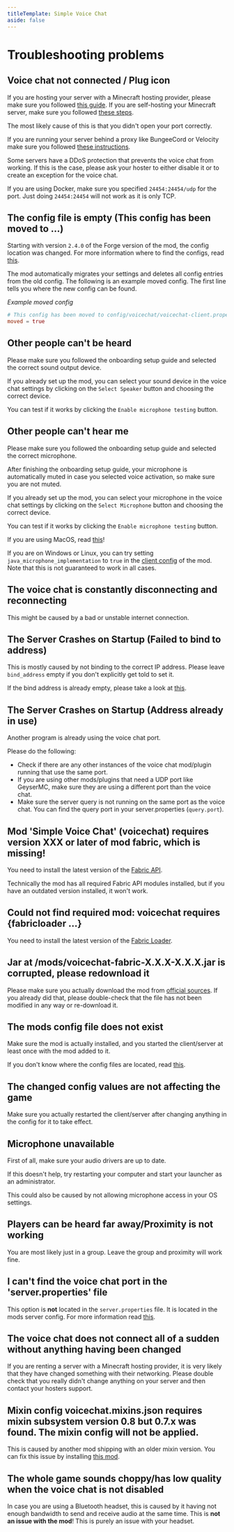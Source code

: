 ```yaml
---
titleTemplate: Simple Voice Chat
aside: false
---
```


# Troubleshooting problems

## Voice chat not connected / Plug icon

If you are hosting your server with a Minecraft hosting provider, please make sure you followed [this guide](server_setup_mc_hosting).
If you are self-hosting your Minecraft server, make sure you followed [these steps](server_setup_self_hosted).

The most likely cause of this is that you didn't open your port correctly.

If you are running your server behind a proxy like BungeeCord or Velocity make sure you followed [these instructions](proxy_setup).


Some servers have a DDoS protection that prevents the voice chat from working.
If this is the case, please ask your hoster to either disable it or to create an exception for the voice chat.

If you are using Docker, make sure you specified `24454:24454/udp` for the port.
Just doing `24454:24454` will not work as it is only TCP.


## The config file is empty (This config has been moved to ...)

Starting with version `2.4.0` of the Forge version of the mod, the config location was changed.
For more information where to find the configs, read [this](configuration).

The mod automatically migrates your settings and deletes all config entries from the old config.
The following is an example moved config.
The first line tells you where the new config can be found.

*Example moved config*
``` toml
# This config has been moved to config/voicechat/voicechat-client.properties
moved = true
```


## Other people can't be heard

Please make sure you followed the onboarding setup guide and selected the correct sound output device.

If you already set up the mod, you can select your sound device in the voice chat settings by clicking on the `Select Speaker` button and choosing the correct device.

You can test if it works by clicking the `Enable microphone testing` button.


## Other people can't hear me

Please make sure you followed the onboarding setup guide and selected the correct microphone.

After finishing the onboarding setup guide, your microphone is automatically muted in case you selected voice activation, so make sure you are not muted.

If you already set up the mod, you can select your microphone in the voice chat settings by clicking on the `Select Microphone` button and choosing the correct device.


You can test if it works by clicking the `Enable microphone testing` button.


If you are using MacOS, read [this](macos)!


If you are on Windows or Linux, you can try setting `java_microphone_implementation` to `true` in the [client config](client_config) of the mod.
Note that this is not guaranteed to work in all cases.


## The voice chat is constantly disconnecting and reconnecting

This might be caused by a bad or unstable internet connection.


## The Server Crashes on Startup (Failed to bind to address)

This is mostly caused by not binding to the correct IP address.
Please leave `bind_address` empty if you don't explicitly get told to set it.


If the bind address is already empty, please take a look at [this](#the-server-crashes-on-startup-address-already-in-use).


## The Server Crashes on Startup (Address already in use)

Another program is already using the voice chat port.

Please do the following:

- Check if there are any other instances of the voice chat mod/plugin running that use the same port.
- If you are using other mods/plugins that need a UDP port like GeyserMC, make sure they are using a different port than the voice chat.
- Make sure the server query is not running on the same port as the voice chat. You can find the query port in your server.properties (`query.port`).


## Mod 'Simple Voice Chat' (voicechat) requires version XXX or later of mod fabric, which is missing!

You need to install the latest version of the [Fabric API](https://modrinth.com/mod/fabric-api/versions).

Technically the mod has all required Fabric API modules installed, but if you have an outdated version installed, it won't work.


## Could not find required mod: voicechat requires \{fabricloader ...\}

You need to install the latest version of the [Fabric Loader](https://fabricmc.net/use/).


## Jar at /mods/voicechat-fabric-X.X.X-X.X.X.jar is corrupted, please redownload it

Please make sure you actually download the mod from [official sources](../downloads).
If you already did that, please double-check that the file has not been modified in any way or re-download it.


## The mods config file does not exist

Make sure the mod is actually installed, and you started the client/server at least once with the mod added to it.

If you don't know where the config files are located, read [this](configuration).


## The changed config values are not affecting the game

Make sure you actually restarted the client/server after changing anything in the config for it to take effect.


## Microphone unavailable

First of all, make sure your audio drivers are up to date.

If this doesn't help, try restarting your computer and start your launcher as an administrator.

This could also be caused by not allowing microphone access in your OS settings.


## Players can be heard far away/Proximity is not working

You are most likely just in a group. Leave the group and proximity will work fine.


## I can't find the voice chat port in the 'server.properties' file

This option is **not** located in the `server.properties` file. It is located in the mods server config. For more information read [this](server_config).


## The voice chat does not connect all of a sudden without anything having been changed

If you are renting a server with a Minecraft hosting provider, it is very likely that they have changed something with their networking.
Please double check that you really didn't change anything on your server and then contact your hosters support.


## Mixin config voicechat.mixins.json requires mixin subsystem version 0.8 but 0.7.x was found. The mixin config will not be applied.

This is caused by another mod shipping with an older mixin version.
You can fix this issue by installing [this mod](https://modrinth.com/mod/mixincompat).


## The whole game sounds choppy/has low quality when the voice chat is not disabled

In case you are using a Bluetooth headset, this is caused by it having not enough bandwidth to send and receive audio at the same time.
This is **not an issue with the mod**!
This is purely an issue with your headset.


<ClientOnly>
    <WikiTracker name="troubleshooting"/>
</ClientOnly>
